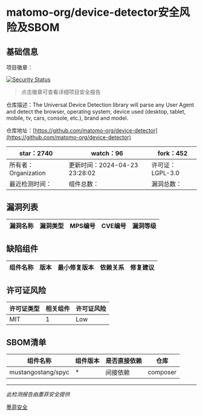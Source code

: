 # matomo-org/device-detector安全风险及SBOM

## 基础信息

项目徽章：

[![Security Status](https://www.murphysec.com/platform3/v31/badge/1782845453222420480.svg)](https://www.murphysec.com/console/report/1782845433001680896/1782845453222420480)

> 点击徽章可查看详细项目安全报告

仓库描述：The Universal Device Detection library will parse any User Agent and detect the browser, operating system, device used (desktop, tablet, mobile, tv, cars, console, etc.), brand and model. 

仓库地址：[https://github.com/matomo-org/device-detector](https://github.com/matomo-org/device-detector)

| star：2740 | watch：96 | fork：452 |
| ----------- | -------------- | ------------ |
| 所有者：Organization | 更新时间：2024-04-23 23:28:02 | 许可证：LGPL-3.0 |
| 最近检测时间： | 组件总数： | 漏洞总数： |




## 漏洞列表

| 漏洞名称 | 漏洞类型 | MPS编号 | CVE编号 | 漏洞等级 |
| ------- | ------ | ------- | ------ | ----- |





## 缺陷组件

| 组件名称 | 版本 | 最小修复版本 | 依赖关系 | 修复建议 |
| -------- | ---- | ------------ | -------- | -------- |





## 许可证风险

| 许可证类型 | 相关组件 | 许可证风险 |
| ---------- | -------- | ---------- |
|MIT|1|Low|




## SBOM清单

| 组件名称 | 组件版本 | 是否直接依赖 | 仓库 |
| -------- | -------- | ------------ | ---- |
|mustangostang/spyc|*|间接依赖|composer|


------

*此检测报告由墨菲安全提供*

[墨菲安全](www.murphysec.com)